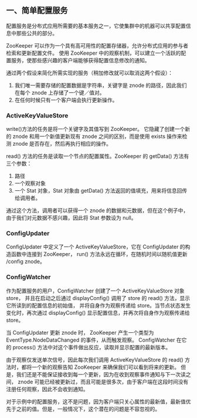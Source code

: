 ## 一、简单配置服务

配置服务是分布式应用所需要的基本服务之一，它使集群中的机器可以共享配置信息中那些公共的部分。

ZooKeeper 可以作为一个具有高可用性的配置存储器，允许分布式应用的参与者检索和更新配置文件。
使用 ZooKeeper 中的观察机制，可以建立一个活跃的配置服务，使那些感兴趣的客户端能够获得配置信息修改的通知。

通过两个假设来简化所需实现的服务（稍加修改就可以取消这两个假设）：
1. 我们唯一需要存储的配置数据是字符串，关键字是 znode 的路径，因此我们在每个 znode 上存储了一个键／值对。
2. 在任何时候只有一个客户端会执行更新操作。

### ActiveKeyValueStore

write()方法的任务是将一个关键字及其值写到 ZooKeeper。
它隐藏了创建一个新的 znode 和用一个新值更新现有 znode 之间的区别，而是使用 exists 操作来检测 znode 是否存在，然后再执行相应的操作。

read() 方法的任务是读取一个节点的配置属性。ZooKeeper 的 getData() 方法有三个参数：
1. 路径
2. 一个观察对象
3. 一个 Stat 对象，Stat 对象由 getData() 方法返回的值填充，用来将信息回传给调用者。

通过这个方法，调用者可以获得一个 znode 的数据和元数据，但在这个例子中，由于我们对元数据不感兴趣，因此将 Stat 参数设为 null。

### ConfigUpdater

ConfigUpdater 中定义了一个 ActiveKeyValueStore，它在 ConfigUpdater 的构造函数中连接到 ZooKeeper，
run() 方法永远在循环，在随机时间以随机值更新 /config znode。

### ConfigWatcher

作为配置服务的用户，ConfigWatcher 创建了一个 ActiveKeyValueStore 对象 store，
并且在启动之后通过 displayConfig() 调用了 store 的 read() 方法，显示它所读到的配置信息的初始值，
并将自身作为观察传递给 store。当节点状态发生变化时，再次通过 displayConfig() 显示配置信息，并再次将自身作为观察传递给 store。

当 ConfigUpdater 更新 znode 时， ZooKeeper 产生一个类型为 EventType.NodeDataChanged 的事件，从而触发观察。
ConfigWatcher 在它的 process() 方法中对这个事件做出反应，读取并显示配置的最新版本。

由于观察仅发送单次信号，因此每次我们调用 ActiveKeyValueStore 的 read() 方法时，都将一个新的观察告知 ZooKeeper 来确保我们可以看到将来的更新。
但是，我们还是不能保证接收到每一个更新，因为在收到观察事件通知与下一次读之间， znode 可能已经被更新过，而且可能是很多次，由于客户端在这段时间没有注册任何观察，因此不会收到通知。

对于示例中的配置服务，这不是问题，因为客户端只关心属性的最新值，最新值优先于之前的值。但是，一般情况下，这个潜在的问题是不容忽视的。



